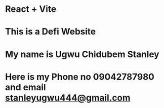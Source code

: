 # React + Vite

# This is a Defi Website 
# My name is Ugwu Chidubem Stanley 
# Here is my Phone no  09042787980 and email stanleyugwu444@gmail.com

